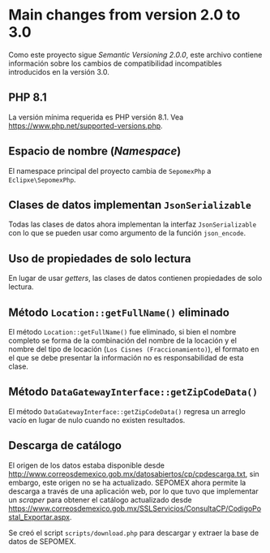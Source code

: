 # Main changes from version 2.0 to 3.0

Como este proyecto sigue *Semantic Versioning 2.0.0*, este archivo contiene información sobre
los cambios de compatibilidad incompatibles introducidos en la versión 3.0.

## PHP 8.1

La versión mínima requerida es PHP versión 8.1. Vea <https://www.php.net/supported-versions.php>.

## Espacio de nombre (*Namespace*)

El namespace principal del proyecto cambia de `SepomexPhp` a `Eclipxe\SepomexPhp`.

## Clases de datos implementan `JsonSerializable`

Todas las clases de datos ahora implementan la interfaz `JsonSerializable` con lo que se pueden
usar como argumento de la función `json_encode`. 

## Uso de propiedades de solo lectura

En lugar de usar *getters*, las clases de datos contienen propiedades de solo lectura.

## Método `Location::getFullName()` eliminado

El método `Location::getFullName()` fue eliminado, si bien el nombre completo se forma de la combinación
del nombre de la locación y el nombre del tipo de locación (`Los Cisnes (Fraccionamiento)`), el formato
en el que se debe presentar la información no es responsabilidad de esta clase.

## Método `DataGatewayInterface::getZipCodeData()`

El método `DataGatewayInterface::getZipCodeData()` regresa un arreglo vacío en lugar de nulo cuando no existen resultados.

## Descarga de catálogo

El origen de los datos estaba disponible desde <http://www.correosdemexico.gob.mx/datosabiertos/cp/cpdescarga.txt>,
sin embargo, este origen no se ha actualizado. SEPOMEX ahora permite la descarga a través de una aplicación web,
por lo que tuvo que implementar un *scraper* para obtener el catálogo actualizado desde
<https://www.correosdemexico.gob.mx/SSLServicios/ConsultaCP/CodigoPostal_Exportar.aspx>.

Se creó el script `scripts/download.php` para descargar y extraer la base de datos de SEPOMEX.

